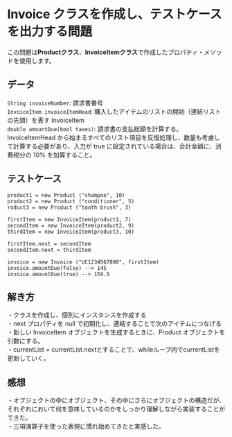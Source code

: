 # Invoice クラスを作成し、テストケースを出力する問題
この問題は**Productクラス**、**InvoiceItemクラス**で作成したプロパティ・メソッドを使用します。<br>

## データ
`String invoiceNumber`: 請求書番号<br>
`InvoiceItem invoiceItemHead`: 購入したアイテムのリストの開始（連結リストの先頭）を表す InvoiceItem<br>
`double amountDue(bool taxes)`: 請求書の支払総額を計算する。InvoiceItemHead から始まるすべてのリスト項目を反復処理し、数量も考慮して計算する必要があり、入力が true に設定されている場合は、合計金額に、消費税分の 10% を加算すること。<br>

## テストケース
`product1 = new Product ("shampoo", 10)`<br>
`product2 = new Product ("conditioner", 5)`<br>
`roduct3 = new Product ("tooth brush", 3)`<br>

`firstItem = new InvoiceItem(product1, 7)`<br>
`secondItem = new InvoiceItem(product2, 9)`<br>
`thirdItem = new InvoiceItem(product3, 10)`<br>

`firstItem.next = secondItem`<br>
`secondItem.next = thirdItem`<br>

`invoice = new Invoice ("UC1234567890", firstItem)`<br>
`invoice.amountDue(false) --> 145`<br>
`invoice.amountDue(true) --> 159.5`<br>

## 解き方
・クラスを作成し、個別にインスタンスを作成する<br>
・next プロパティを null で初期化し、連結することで次のアイテムにつなげる<br>
・新しい InvoiceItem オブジェクトを生成するときに、Product オブジェクトを引数にする。<br>
・currentList = currentList.nextとすることで、whileループ内でcurrentListを更新していく。<br>

## 感想
・オブジェクトの中にオブジェクト、その中にさらにオブジェクトの構造だが、それぞれにおいて何を意味しているのかをしっかり理解しながら実装することができた。<br>
・三項演算子を使った表現に慣れ始めてきたと実感した。<br>
